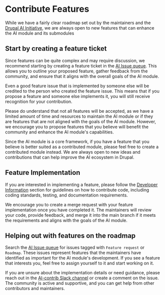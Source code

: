 # Contribute Features

While we have a fairly clear roadmap set out by the maintainers and the [Drupal AI Initiative](https://new.drupal.org/ai/announcement), we are always open to new features that can enhance the AI module and its submodules

## Start by creating a feature ticket
Since features can be quite complex and may require discussion, we recommend starting by creating a feature ticket in the [AI Issue queue](https://www.drupal.org/project/issues/ai?categories=All). This allows you to outline your proposed feature, gather feedback from the community, and ensure that it aligns with the overall goals of the AI module.

Even a good feature issue that is implemented by someone else will be credited to the person who created the feature issue. This means that if you propose a feature and someone else implements it, you will still receive recognition for your contribution.

Please do understand that not all features will be accepted, as we have a limited amount of time and resources to maintain the AI module or if they are features that are not aligned with the goals of the AI module. However, we encourage you to propose features that you believe will benefit the community and enhance the AI module's capabilities.

Since the AI module is a core framework, if you have a feature that you believe is better suited as a contributed module, please feel free to create a contributed module instead. We are always open to new ideas and contributions that can help improve the AI ecosystem in Drupal.

## Feature Implementation
If you are interested in implementing a feature, please follow the [Developer Information](developer_information.md) section for guidelines on how to contribute code, including coding standards, testing, and documentation requirements.

We encourage you to create a merge request with your feature implementation once you have completed it. The maintainers will review your code, provide feedback, and merge it into the main branch if it meets the requirements and aligns with the goals of the AI module.

## Helping out with features on the roadmap
Search the [AI Issue queue](https://www.drupal.org/project/issues/ai?categories=All) for issues tagged with `Feature request` or `Roadmap`. These issues represent features that the maintainers have identified as important for the AI module's development. If you see a feature that interests you, feel free to assign yourself to it and start working on it.

If you are unsure about the implementation details or need guidance, please reach out in the [AI-contrib Slack channel](https://www.drupal.org/slack) or create a comment on the issue. The community is active and supportive, and you can get help from other contributors and maintainers.
